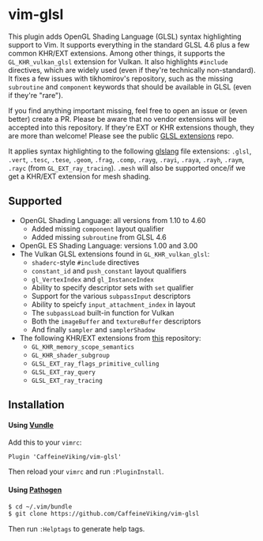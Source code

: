 # vim-glsl

This plugin adds OpenGL Shading Language (GLSL) syntax highlighting support to Vim. It supports everything in the standard GLSL 4.6 plus a few common KHR/EXT extensions. Among other things, it supports the `GL_KHR_vulkan_glsl` extension for Vulkan. It also highlights `#include` directives, which are widely used (even if they're technically non-standard). It fixes a few issues with tikhomirov's repository, such as the missing `subroutine` and `component` keywords that should be available in GLSL (even if they're "rare").

If you find anything important missing, feel free to open an issue or (even better) create a PR. Please be aware that no vendor extensions will be accepted into this repository. If they're EXT or KHR extensions though, they are more than welcome! Please see the public [GLSL extensions](https://github.com/KhronosGroup/GLSL/tree/master/extensions) repo.

It applies syntax highlighting to the following [glslang](https://github.com/KhronosGroup/glslang) file extensions: `.glsl`, `.vert`, `.tesc`, `.tese`, `.geom`, `.frag`, `.comp`, `.rayg`, `.rayi`, `.raya`, `.rayh`, `.raym`, `.rayc` (from `GL_EXT_ray_tracing`). `.mesh` will also be supported once/if we get a KHR/EXT extension for mesh shading.

## Supported

* OpenGL Shading Language: all versions from 1.10 to 4.60
    * Added missing `component` layout qualifier
    * Added missing `subroutine` from GLSL 4.6
* OpenGL ES Shading Language: versions 1.00 and 3.00
* The Vulkan GLSL extensions found in `GL_KHR_vulkan_glsl`:
    * `shaderc`-style `#include` directives
    * `constant_id` and `push_constant` layout qualifiers
    * `gl_VertexIndex` and `gl_InstanceIndex`
    * Ability to specify descriptor sets with `set` qualifier
    * Support for the various `subpassInput` descriptors
    * Ability to speicfy `input_attachment_index` in layout
    * The `subpassLoad` built-in function for Vulkan
    * Both the `imageBuffer` and `textureBuffer` descriptors
    * And finally `sampler` and `samplerShadow`
* The following KHR/EXT extensions from [this](https://github.com/KhronosGroup/GLSL/tree/master/extensions) repository:
    * `GL_KHR_memory_scope_semantics`
    * `GL_KHR_shader_subgroup`
    * `GLSL_EXT_ray_flags_primitive_culling`
    * `GLSL_EXT_ray_query`
    * `GLSL_EXT_ray_tracing`

## Installation

#### Using [Vundle](https://github.com/gmarik/vundle)

Add this to your `vimrc`:

```viml
Plugin 'CaffeineViking/vim-glsl'
```

Then reload your `vimrc` and run `:PluginInstall`.

#### Using [Pathogen](https://github.com/tpope/vim-pathogen)

```sh
$ cd ~/.vim/bundle
$ git clone https://github.com/CaffeineViking/vim-glsl
```

Then run `:Helptags` to generate help tags.
